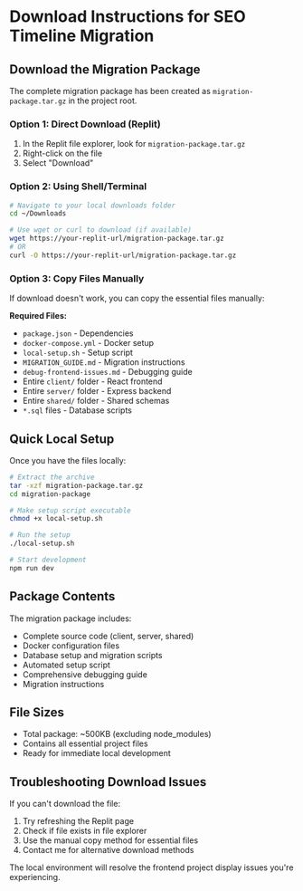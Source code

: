 # Download Instructions for SEO Timeline Migration

## Download the Migration Package

The complete migration package has been created as `migration-package.tar.gz` in the project root.

### Option 1: Direct Download (Replit)
1. In the Replit file explorer, look for `migration-package.tar.gz`
2. Right-click on the file
3. Select "Download"

### Option 2: Using Shell/Terminal
```bash
# Navigate to your local downloads folder
cd ~/Downloads

# Use wget or curl to download (if available)
wget https://your-replit-url/migration-package.tar.gz
# OR
curl -O https://your-replit-url/migration-package.tar.gz
```

### Option 3: Copy Files Manually
If download doesn't work, you can copy the essential files manually:

**Required Files:**
- `package.json` - Dependencies
- `docker-compose.yml` - Docker setup
- `local-setup.sh` - Setup script
- `MIGRATION_GUIDE.md` - Migration instructions
- `debug-frontend-issues.md` - Debugging guide
- Entire `client/` folder - React frontend
- Entire `server/` folder - Express backend  
- Entire `shared/` folder - Shared schemas
- `*.sql` files - Database scripts

## Quick Local Setup

Once you have the files locally:

```bash
# Extract the archive
tar -xzf migration-package.tar.gz
cd migration-package

# Make setup script executable
chmod +x local-setup.sh

# Run the setup
./local-setup.sh

# Start development
npm run dev
```

## Package Contents

The migration package includes:
- Complete source code (client, server, shared)
- Docker configuration files
- Database setup and migration scripts  
- Automated setup script
- Comprehensive debugging guide
- Migration instructions

## File Sizes
- Total package: ~500KB (excluding node_modules)
- Contains all essential project files
- Ready for immediate local development

## Troubleshooting Download Issues

If you can't download the file:
1. Try refreshing the Replit page
2. Check if file exists in file explorer
3. Use the manual copy method for essential files
4. Contact me for alternative download methods

The local environment will resolve the frontend project display issues you're experiencing.